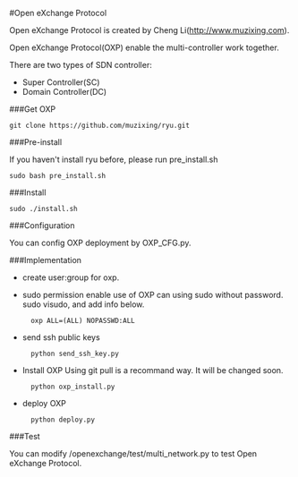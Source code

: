 #Open eXchange Protocol

Open eXchange Protocol is created by Cheng Li(http://www.muzixing.com).

Open eXchange Protocol(OXP) enable the multi-controller work together.

There are two types of SDN controller:

* Super Controller(SC)
* Domain Controller(DC)

###Get OXP

    git clone https://github.com/muzixing/ryu.git

###Pre-install

If you haven't install ryu before, please run pre_install.sh

    sudo bash pre_install.sh

###Install

    sudo ./install.sh

###Configuration

You can config OXP deployment by OXP_CFG.py.

###Implementation

* create user:group for oxp.
* sudo permission
    enable use of OXP can using sudo without password. sudo visudo, and add info below.

        oxp ALL=(ALL) NOPASSWD:ALL

* send ssh public keys

        python send_ssh_key.py

* Install OXP
    Using git pull is a recommand way. It will be changed soon.

        python oxp_install.py

* deploy OXP

        python deploy.py

###Test

You can modify /openexchange/test/multi_network.py to test Open eXchange Protocol.








    


